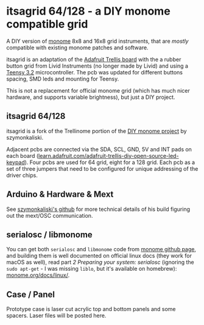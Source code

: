 # itsagrid 64/128 - a DIY monome compatible grid

A DIY version of [monome](https://monome.org/) 8x8 and 16x8 grid instruments, that are  *mostly* compatible with existing monome patches and software.

itsagrid is an adaptation of the 
[Adafruit Trellis board](https://www.adafruit.com/product/1616) with the a rubber button grid from Livid Instruments (no longer made by Livid) and using a [Teensy 3.2](https://www.pjrc.com/teensy/) microcontroller. The pcb was updated for different buttons spacing, SMD leds and mounting for Teensy.

This is not a replacement for official monome grid (which has much nicer hardware, and supports variable brightness), but just a DIY project.

## itsagrid 64/128

itsagrid is a fork of the Trellinome portion of the [DIY monome project](https://github.com/szymonkaliski/diy-monome) by szymonkaliski.

Adjacent pcbs are connected via the SDA, SCL, GND, 5V and INT pads on each board  ([learn.adafruit.com/adafruit-trellis-diy-open-source-led-keypad](https://learn.adafruit.com/adafruit-trellis-diy-open-source-led-keypad)). Four pcbs are used for 64 grid, eight for a 128 grid. Each pcb as a set of three jumpers that need to be configured for unique addressing of the driver chips.


## Arduino & Hardware & Mext

See [szymonkaliski's github](https://github.com/szymonkaliski/diy-monome) for more technical details of his build figuring out the mext/OSC communication.


## serialosc / libmonome

You can get both `serialosc` and `libmonome` code from [monome github page](https://github.com/monome), and building them is well documented on official linux docs (they work for macOS as well), read part *2 Preparing your system: serialosc* (ignoring the `sudo apt-get` - I was missing `liblo`, but it's available on homebrew): [monome.org/docs/linux/](https://monome.org/docs/linux/).


## Case / Panel

Prototype case is laser cut acrylic top and bottom panels and some spacers. Laser files will be posted here.